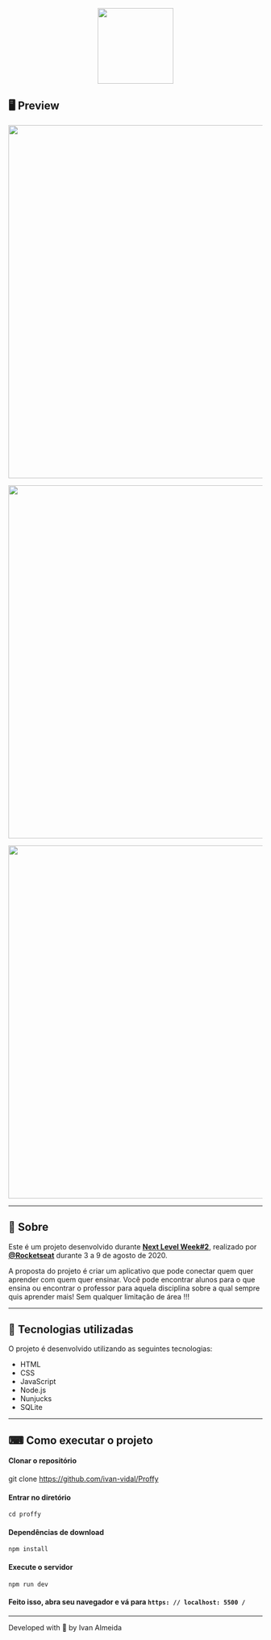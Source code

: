 <p align = "center">
  <img src = "https://ik.imagekit.io/capitao/Proffy/nlw2_6d7PvlHZ5.svg" width = "150">
</p>

## 🖥 Preview

<p align = "center">
  <img src = "https://scontent.fcgh2-1.fna.fbcdn.net/v/t1.0-9/117336608_2812549578973987_7268813649230901233_o.jpg?_nc_cat=108&_nc_sid=730e14&_nc_ohc=kDqWT1OfnuQAX8AAxg1&_nc_ht=scontent.fcgh2-1.fna&oh=f92fe97a2f689839539377dc2b5325cc&oe=5F57DA6E" width = "700">
</p>
<p align = "center">
  <img src = "https://scontent.fcgh2-1.fna.fbcdn.net/v/t1.0-9/117235651_2812549562307322_235241451016286949_o.jpg?_nc_cat=104&_nc_sid=730e14&_nc_ohc=4g31Kdo6xHYAX8jNvfj&_nc_ht=scontent.fcgh2-1.fna&oh=804dc9e5cd8460fbb6e1d12ad77a606f&oe=5F57ED8F" width = "700">
</p>
<p align = "center">
  <img src = "https://scontent.fcgh2-1.fna.fbcdn.net/v/t1.0-0/p180x540/117763537_2812549572307321_6907433761328840692_o.jpg?_nc_cat=109&_nc_sid=730e14&_nc_ohc=rmyJ93qVUL0AX_lTcry&_nc_ht=scontent.fcgh2-1.fna&_nc_tp=6&oh=9066c780946a3657d184cec932716cf6&oe=5F581080" width = "700">
</p>

---

## 📖 Sobre


Este é um projeto desenvolvido durante **[Next Level Week#2](https://nextlevelweek.com/)**, realizado por **[@Rocketseat](https://github.com/Rocketseat)** durante 3 a 9 de agosto de 2020.

A proposta do projeto é criar um aplicativo que pode conectar quem quer aprender com quem quer ensinar. Você pode encontrar alunos para o que ensina ou encontrar o professor para aquela disciplina sobre a qual sempre quis aprender mais! Sem qualquer limitação de área !!!

---

## 🚀 Tecnologias utilizadas

O projeto é desenvolvido utilizando as seguintes tecnologias:

- HTML
- CSS
- JavaScript
- Node.js
- Nunjucks
- SQLite

---

## ⌨ Como executar o projeto

#### Clonar o repositório
git clone https://github.com/ivan-vidal/Proffy

#### Entrar no diretório
`cd proffy`

#### Dependências de download
`npm install`

#### Execute o servidor
`npm run dev`

#### Feito isso, abra seu navegador e vá para `https: // localhost: 5500 /`

---

Developed with 💜 by Ivan Almeida
